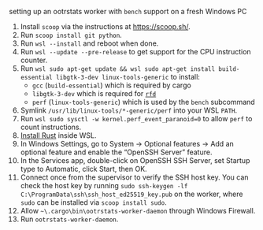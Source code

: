 setting up an ootrstats worker with `bench` support on a fresh Windows PC

1. Install `scoop` via the instructions at <https://scoop.sh/>.
2. Run `scoop install git python`.
3. Run `wsl --install` and reboot when done.
4. Run `wsl --update --pre-release` to get support for the CPU instruction counter.
5. Run `wsl sudo apt-get update && wsl sudo apt-get install build-essential libgtk-3-dev linux-tools-generic` to install:
    * `gcc` (`build-essential`) which is required by cargo
    * `libgtk-3-dev` which is required for [`rfd`](https://docs.rs/rfd)
    * `perf` (`linux-tools-generic`) which is used by the `bench` subcommand
6. Symlink `/usr/lib/linux-tools/*-generic/perf` into your WSL `PATH`.
7. Run `wsl sudo sysctl -w kernel.perf_event_paranoid=0` to allow `perf` to count instructions.
8. [Install Rust](https://www.rust-lang.org/tools/install) inside WSL.
9. In Windows Settings, go to System → Optional features → Add an optional feature and enable the “OpenSSH Server” feature.
10. In the Services app, double-click on OpenSSH SSH Server, set Startup type to Automatic, click Start, then OK.
11. Connect once from the supervisor to verify the SSH host key. You can check the host key by running `sudo ssh-keygen -lf C:\ProgramData\ssh\ssh_host_ed25519_key.pub` on the worker, where `sudo` can be installed via `scoop install sudo`.
12. Allow `~\.cargo\bin\ootrstats-worker-daemon` through Windows Firewall.
13. Run `ootrstats-worker-daemon`.

